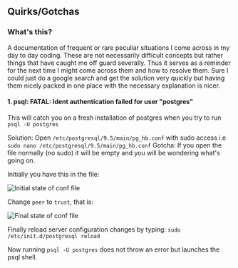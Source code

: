 ## Quirks/Gotchas

### What's this?

A documentation of frequent or rare peculiar situations I come across in my day to day coding. These are not necessarily difficult concepts but rather things that have caught me off guard severally. Thus it serves as a reminder for the next time I might come across them and how to resolve them. Sure I could just do a google search and get the solution very quickly but having them nicely packed in one place with the necessary explanation is nicer.

#### 1. psql: FATAL:  Ident authentication failed for user "postgres"

This will catch you on a fresh installation of postgres when you try to run `psql -U postgres`

Solution: Open `/etc/postgresql/9.5/main/pg_hb.conf` with sudo access i.e `sudo nano /etc/postgresql/9.5/main/pg_hb.conf`
 Gotcha: If you open the file normally (no sudo) it will be empty and you will be wondering what's going on.
 
 Initially you have this in the file:
 
 ![Initial state of conf file](/home/musembi/Pictures/peer-fin.png  "Initial state of pg_hba.conf file")
 
Change `peer` to `trust`, that is:

![Final state of conf file](/home/musembi/Pictures/pg_hba-trust.png  "Final state of pg_hba.conf file")

Finally reload server configuration changes by typing: `sudo /etc/init.d/postgresql reload`

Now running `psql -U postgres` does not throw an error but launches the psql shell.